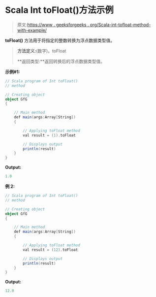# Scala Int toFloat()方法示例

> 原文:[https://www . geeksforgeeks . org/Scala-int-tofloat-method-with-example/](https://www.geeksforgeeks.org/scala-int-tofloat-method-with-example/)

**toFloat()** 方法用于将指定的整数转换为浮点数据类型值。

> **方法定义:**(数字)。toFloat
> 
> **返回类型:**返回转换后的浮点数据类型值。

**示例#1:**

```scala
// Scala program of Int toFloat()
// method

// Creating object
object GfG
{ 

    // Main method
    def main(args:Array[String])
    {

        // Applying toFloat method
        val result = (1).toFloat

        // Displays output
        println(result)
    }
} 
```

**Output:**

```scala
1.0

```

**例 2:**

```scala
// Scala program of Int toFloat()
// method

// Creating object
object GfG
{ 

    // Main method
    def main(args:Array[String])
    {

        // Applying toFloat method
        val result = (12).toFloat

        // Displays output
        println(result)
    }
} 
```

**Output:**

```scala
12.0

```